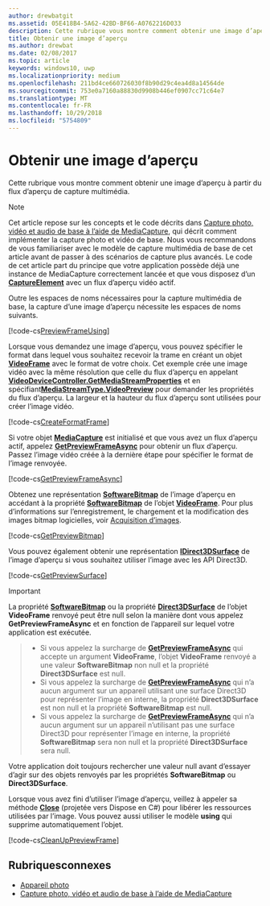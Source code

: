 ```yaml
---
author: drewbatgit
ms.assetid: 05E418B4-5A62-42BD-BF66-A0762216D033
description: Cette rubrique vous montre comment obtenir une image d’aperçu à partir du flux d’aperçu de capture multimédia.
title: Obtenir une image d’aperçu
ms.author: drewbat
ms.date: 02/08/2017
ms.topic: article
keywords: windows10, uwp
ms.localizationpriority: medium
ms.openlocfilehash: 211bd4ce660726030f8b90d29c4ea4d8a14564de
ms.sourcegitcommit: 753e0a7160a88830d9908b446ef0907cc71c64e7
ms.translationtype: MT
ms.contentlocale: fr-FR
ms.lasthandoff: 10/29/2018
ms.locfileid: "5754809"
---
```

# <a name="get-a-preview-frame"></a>Obtenir une image d’aperçu


Cette rubrique vous montre comment obtenir une image d’aperçu à partir du flux d’aperçu de capture multimédia.

> [!NOTE] 
> Cet article repose sur les concepts et le code décrits dans [Capture photo, vidéo et audio de base à l’aide de MediaCapture](basic-photo-video-and-audio-capture-with-MediaCapture.md), qui décrit comment implémenter la capture photo et vidéo de base. Nous vous recommandons de vous familiariser avec le modèle de capture multimédia de base de cet article avant de passer à des scénarios de capture plus avancés. Le code de cet article part du principe que votre application possède déjà une instance de MediaCapture correctement lancée et que vous disposez d’un [**CaptureElement**](https://msdn.microsoft.com/library/windows/apps/br209278) avec un flux d’aperçu vidéo actif.

Outre les espaces de noms nécessaires pour la capture multimédia de base, la capture d’une image d’aperçu nécessite les espaces de noms suivants.

[!code-cs[PreviewFrameUsing](./code/BasicMediaCaptureWin10/cs/MainPage.xaml.cs#SnippetPreviewFrameUsing)]

Lorsque vous demandez une image d’aperçu, vous pouvez spécifier le format dans lequel vous souhaitez recevoir la trame en créant un objet [**VideoFrame**](https://msdn.microsoft.com/library/windows/apps/dn930917) avec le format de votre choix. Cet exemple crée une image vidéo avec la même résolution que celle du flux d’aperçu en appelant [**VideoDeviceController.GetMediaStreamProperties**](https://msdn.microsoft.com/library/windows/apps/br211995) et en spécifiant[**MediaStreamType.VideoPreview**](https://msdn.microsoft.com/library/windows/apps/br226640) pour demander les propriétés du flux d’aperçu. La largeur et la hauteur du flux d’aperçu sont utilisées pour créer l’image vidéo.

[!code-cs[CreateFormatFrame](./code/BasicMediaCaptureWin10/cs/MainPage.xaml.cs#SnippetCreateFormatFrame)]

Si votre objet [**MediaCapture**](https://msdn.microsoft.com/library/windows/apps/br241124) est initialisé et que vous avez un flux d’aperçu actif, appelez [**GetPreviewFrameAsync**](https://msdn.microsoft.com/library/windows/apps/dn926711) pour obtenir un flux d’aperçu. Passez l’image vidéo créée à la dernière étape pour spécifier le format de l’image renvoyée.

[!code-cs[GetPreviewFrameAsync](./code/BasicMediaCaptureWin10/cs/MainPage.xaml.cs#SnippetGetPreviewFrameAsync)]

Obtenez une représentation [**SoftwareBitmap**](https://msdn.microsoft.com/library/windows/apps/dn887358) de l’image d’aperçu en accédant à la propriété [**SoftwareBitmap**](https://msdn.microsoft.com/library/windows/apps/dn930926) de l’objet [**VideoFrame**](https://msdn.microsoft.com/library/windows/apps/dn930917). Pour plus d’informations sur l’enregistrement, le chargement et la modification des images bitmap logicielles, voir [Acquisition d’images](imaging.md).

[!code-cs[GetPreviewBitmap](./code/BasicMediaCaptureWin10/cs/MainPage.xaml.cs#SnippetGetPreviewBitmap)]

Vous pouvez également obtenir une représentation [**IDirect3DSurface**](https://msdn.microsoft.com/library/windows/apps/dn965505) de l’image d’aperçu si vous souhaitez utiliser l’image avec les API Direct3D.

[!code-cs[GetPreviewSurface](./code/BasicMediaCaptureWin10/cs/MainPage.xaml.cs#SnippetGetPreviewSurface)]

> [!IMPORTANT]
> La propriété [**SoftwareBitmap**](https://msdn.microsoft.com/library/windows/apps/dn930926) ou la propriété [**Direct3DSurface**](https://msdn.microsoft.com/library/windows/apps/dn930920) de l’objet **VideoFrame** renvoyé peut être null selon la manière dont vous appelez **GetPreviewFrameAsync** et en fonction de l’appareil sur lequel votre application est exécutée.

> - Si vous appelez la surcharge de [**GetPreviewFrameAsync**](https://msdn.microsoft.com/library/windows/apps/dn926713) qui accepte un argument **VideoFrame**, l’objet **VideoFrame** renvoyé a une valeur **SoftwareBitmap** non null et la propriété **Direct3DSurface** est null.
> - Si vous appelez la surcharge de [**GetPreviewFrameAsync**](https://msdn.microsoft.com/library/windows/apps/dn926712) qui n’a aucun argument sur un appareil utilisant une surface Direct3D pour représenter l’image en interne, la propriété **Direct3DSurface** est non null et la propriété **SoftwareBitmap** est null.
> - Si vous appelez la surcharge de [**GetPreviewFrameAsync**](https://msdn.microsoft.com/library/windows/apps/dn926712) qui n’a aucun argument sur un appareil n’utilisant pas une surface Direct3D pour représenter l’image en interne, la propriété **SoftwareBitmap** sera non null et la propriété **Direct3DSurface** sera null.

Votre application doit toujours rechercher une valeur null avant d’essayer d’agir sur des objets renvoyés par les propriétés **SoftwareBitmap** ou **Direct3DSurface**.

Lorsque vous avez fini d’utiliser l’image d’aperçu, veillez à appeler sa méthode [**Close**](https://msdn.microsoft.com/library/windows/apps/dn930918) (projetée vers Dispose en C#) pour libérer les ressources utilisées par l’image. Vous pouvez aussi utiliser le modèle **using** qui supprime automatiquement l’objet.

[!code-cs[CleanUpPreviewFrame](./code/BasicMediaCaptureWin10/cs/MainPage.xaml.cs#SnippetCleanUpPreviewFrame)]

## <a name="related-topics"></a>Rubriquesconnexes

* [Appareil photo](camera.md)
* [Capture photo, vidéo et audio de base à l’aide de MediaCapture](basic-photo-video-and-audio-capture-with-MediaCapture.md)
 

 




